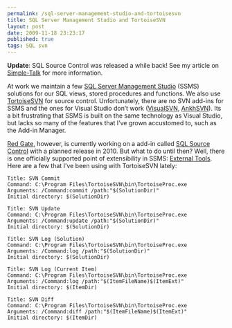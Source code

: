 ```yaml
---
permalink: /sql-server-management-studio-and-tortoisesvn
title: SQL Server Management Studio and TortoiseSVN 
layout: post
date: 2009-11-18 23:23:17
published: true
tags: SQL svn
---
```



**Update**: SQL Source Control was released a while back! See my article on [Simple-Talk](http://www.simple-talk.com/sql/sql-tools/sql-source-control---no-more-database-development-without-it/) for more information.

At work we maintain a few [SQL Server Management Studio](http://msdn.microsoft.com/en-us/library/ms174173.aspx) (SSMS) solutions for our SQL views, stored procedures and functions. We also use [TortoiseSVN](http://tortoisesvn.tigris.org/) for source control. Unfortunately, there are no SVN add-ins for SSMS and the ones for Visual Studio don’t work ([VisualSVN](http://www.visualsvn.com/visualsvn/), [AnkhSVN](http://ankhsvn.open.collab.net/)). Its a bit frustrating that SSMS is built on the same technology as Visual Studio, but lacks so many of the features that I’ve grown accustomed to, such as the Add-in Manager.

[Red Gate](http://www.red-gate.com/), however, is currently working on a add-in called [SQL Source Control](http://www.red-gate.com/products/SQL_Source_Control/) with a planned release in 2010. But what to do until then? Well, there is one officially supported point of extensibility in SSMS: [External Tools](http://msdn.microsoft.com/en-us/library/ms177402.aspx). Here are a few that I’ve been using with TortoiseSVN lately:

    Title: SVN Commit  
    Command: C:\Program Files\TortoiseSVN\bin\TortoiseProc.exe  
    Arguments: /Command:commit /path:"$(SolutionDir)"
    Initial directory: $(SolutionDir)

    Title: SVN Update  
    Command: C:\Program Files\TortoiseSVN\bin\TortoiseProc.exe  
    Arguments: /Command:update /path:"$(SolutionDir)"  
    Initial directory: $(SolutionDir)

    Title: SVN Log (Solution)  
    Command: C:\Program Files\TortoiseSVN\bin\TortoiseProc.exe  
    Arguments: /Command:log /path:"$(SolutionDir)"
    Initial directory: $(SolutionDir)

    Title: SVN Log (Current Item)  
    Command: C:\Program Files\TortoiseSVN\bin\TortoiseProc.exe  
    Arguments: /Command:log /path:"$(ItemFileName)$(ItemExt)"  
    Initial directory: $(ItemDir)

    Title: SVN Diff  
    Command: C:\Program Files\TortoiseSVN\bin\TortoiseProc.exe  
    Arguments: /Command:diff /path:"$(ItemFileName)$(ItemExt)"  
    Initial directory: $(ItemDir)
